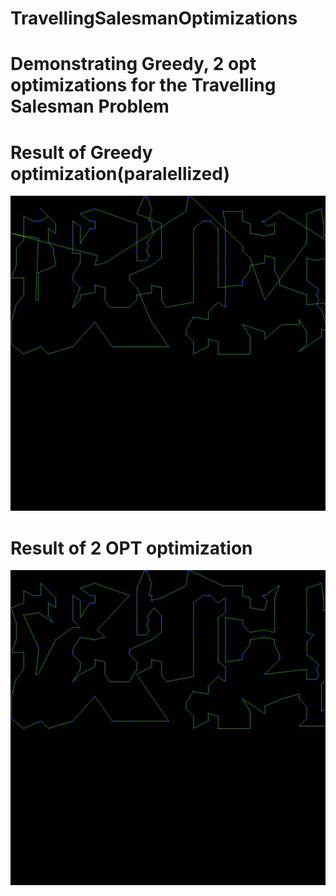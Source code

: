 # TravellingSalesmanOptimizations
# Demonstrating Greedy, 2 opt optimizations for the Travelling Salesman Problem
# Result of Greedy optimization(paralellized)
![GREEDY](https://raw.githubusercontent.com/BNandor/TravellingSalesmanOptimizations/master/img/GREEDY.jpg)
# Result of 2 OPT optimization
![2OPT](https://raw.githubusercontent.com/BNandor/TravellingSalesmanOptimizations/master/img/2OPT.jpg)
